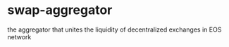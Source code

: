 # swap-aggregator

the aggregator that unites the liquidity of decentralized exchanges in EOS network
